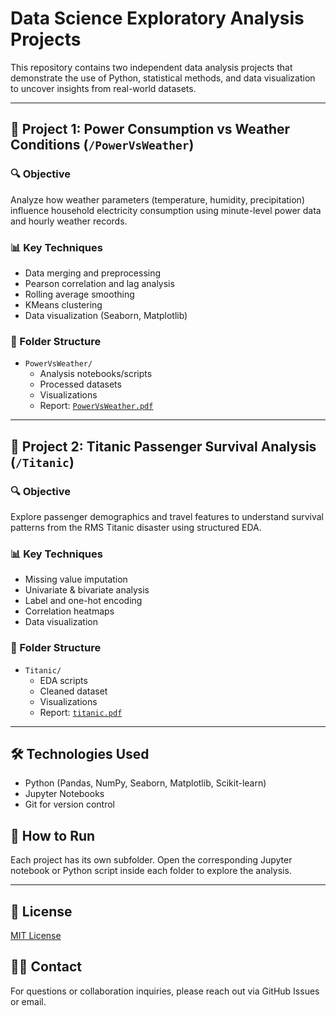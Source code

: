 # Data Science Exploratory Analysis Projects

This repository contains two independent data analysis projects that demonstrate the use of Python, statistical methods, and data visualization to uncover insights from real-world datasets.

---

## 📁 Project 1: Power Consumption vs Weather Conditions (`/PowerVsWeather`)

### 🔍 Objective
Analyze how weather parameters (temperature, humidity, precipitation) influence household electricity consumption using minute-level power data and hourly weather records.

### 📊 Key Techniques
- Data merging and preprocessing
- Pearson correlation and lag analysis
- Rolling average smoothing
- KMeans clustering
- Data visualization (Seaborn, Matplotlib)

### 📁 Folder Structure
- `PowerVsWeather/`
  - Analysis notebooks/scripts
  - Processed datasets
  - Visualizations
  - Report: [`PowerVsWeather.pdf`](./PowerVsWeather/PowerVsWeather.pdf)

---

## 📁 Project 2: Titanic Passenger Survival Analysis (`/Titanic`)

### 🔍 Objective
Explore passenger demographics and travel features to understand survival patterns from the RMS Titanic disaster using structured EDA.

### 📊 Key Techniques
- Missing value imputation
- Univariate & bivariate analysis
- Label and one-hot encoding
- Correlation heatmaps
- Data visualization

### 📁 Folder Structure
- `Titanic/`
  - EDA scripts
  - Cleaned dataset
  - Visualizations
  - Report: [`titanic.pdf`](./Titanic/titanic.pdf)

---

## 🛠️ Technologies Used
- Python (Pandas, NumPy, Seaborn, Matplotlib, Scikit-learn)
- Jupyter Notebooks
- Git for version control

## 📌 How to Run
Each project has its own subfolder. Open the corresponding Jupyter notebook or Python script inside each folder to explore the analysis.

---

## 📄 License
[MIT License](LICENSE)

## 🙋‍♀️ Contact
For questions or collaboration inquiries, please reach out via GitHub Issues or email.

